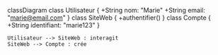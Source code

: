 classDiagram
    class Utilisateur {
      +String nom: "Marie"
      +String email: "marie@email.com"
    }
    class SiteWeb {
      +authentifier()
    }
    class Compte {
      +String identifiant: "marie123"
    }

    Utilisateur --> SiteWeb : interagit
    SiteWeb --> Compte : crée
